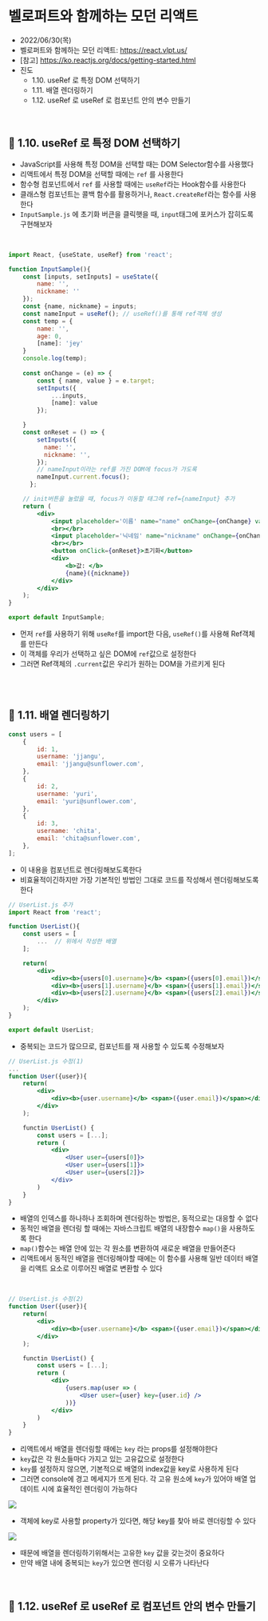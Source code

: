 # 벨로퍼트와 함께하는 모던 리액트
- 2022/06/30(목)
- 벨로퍼트와 함께하는 모던 리액트: https://react.vlpt.us/
- [참고] https://ko.reactjs.org/docs/getting-started.html
- 진도 
    - 1.10. useRef 로 특정 DOM 선택하기
    - 1.11. 배열 렌더링하기
    - 1.12. useRef 로 useRef 로 컴포넌트 안의 변수 만들기

<br>

## 💬 1.10. useRef 로 특정 DOM 선택하기
- JavaScript를 사용해 특정 DOM을 선택할 때는 DOM Selector함수를 사용했다
- 리액트에서 특정 DOM을 선택할 때에는 `ref` 를 사용한다
- 함수형 컴포넌트에서 `ref` 를 사용할 때에는 `useRef`라는 Hook함수를 사용한다
- 클래스형 컴포넌트는 콜백 함수를 활용하거나, `React.createRef`라는 함수를 사용한다
- `InputSample.js` 에 초기화 버큰을 클릭햇을 때, `input`태그에 포커스가 잡히도록 구현해보자

<br>

```jsx
import React, {useState, useRef} from 'react';

function InputSample(){
    const [inputs, setInputs] = useState({
        name: '',
        nickname: ''
    });
    const {name, nickname} = inputs;
    const nameInput = useRef(); // useRef()를 통해 ref객체 생성
    const temp = {
        name: '',
        age: 0,
        [name]: 'jey'
    }
    console.log(temp);
    
    const onChange = (e) => {
        const { name, value } = e.target;
        setInputs({
            ...inputs,
            [name]: value
        });

    }
    const onReset = () => {
        setInputs({
          name: '',
          nickname: '',
        });
        // nameInput이라는 ref를 가진 DOM에 focus가 가도록 
        nameInput.current.focus();
      };

    // init버튼을 눌렀을 때, focus가 이동할 태그에 ref={nameInput} 추가
    return (
        <div>
            <input placeholder='이름' name="name" onChange={onChange} value={name} ref={nameInput}></input>
            <br></br>
            <input placeholder='닉네임' name="nickname" onChange={onChange} value={nickname}></input>
            <br></br>
            <button onClick={onReset}>초기화</button>
            <div>
                <b>값: </b>
                {name}({nickname})
            </div>
        </div>
    );
}

export default InputSample;
```
- 먼저 `ref`를 사용하기 위해 `useRef`를 import한 다음, `useRef()`를 사용해 Ref객체를 만든다
- 이 객체를 우리가 선택하고 싶은 DOM에 `ref`값으로 설정한다
- 그러면 Ref객체의 `.current`값은 우리가 원하는 DOM을 가르키게 된다

<br>
<br>


## 💬 1.11. 배열 렌더링하기

```jsx
const users = [
    {
        id: 1,
        username: 'jjangu',
        email: 'jjangu@sunflower.com',
    },
    {
        id: 2,
        username: 'yuri',
        email: 'yuri@sunflower.com',
    },
    {
        id: 3,
        username: 'chita',
        email: 'chita@sunflower.com',
    },
];
```
- 이 내용을 컴포넌트로 렌더링해보도록한다
- 비효율적이긴하지만 가장 기본적인 방법인 그대로 코드를 작성해서 렌더링해보도록 한다 

```jsx
// UserList.js 추가
import React from 'react';

function UserList(){
    const users = [ 
        ...  // 위에서 작성한 배열
    ];  

    return(
        <div>
            <div><b>{users[0].username}</b> <span>({users[0].email})</span></div>
            <div><b>{users[1].username}</b> <span>({users[1].email})</span></div>
            <div><b>{users[2].username}</b> <span>({users[2].email})</span></div>
        </div>
    );
}

export default UserList;
```
- 중복되는 코드가 많으므로, 컴포넌트를 재 사용할 수 있도록 수정해보자

```jsx
// UserList.js 수정(1)
...
function User({user}){
    return(
        <div>
            <div><b>{user.username}</b> <span>({user.email})</span></div>
        </div>
    );

    functin UserList() {
        const users = [...];
        return (
            <div>
                <User user={users[0]}>
                <User user={users[1]}>
                <User user={users[2]}>
            </div>
        )
    }
}
```
- 배열의 인덱스를 하나하나 조회하며 렌더링하는 방법은, 동적으로는 대응할 수 없다
- 동적인 배열을 렌더링 할 때에는 자바스크립트 배열의 내장함수 `map()`을 사용하도록 한다
- `map()`함수는 배열 안에 있는 각 원소를 변환하여 새로운 배열을 만들어준다
- 리액트에서 동적인 배열을 렌더링해야할 때에는 이 함수를 사용해 일반 데이터 배열을 리액트 요소로 이루어진 배열로 변환할 수 있다

<br>

```jsx
// UserList.js 수정(2)
function User({user}){
    return(
        <div>
            <div><b>{user.username}</b> <span>({user.email})</span></div>
        </div>
    );

    functin UserList() {
        const users = [...];
        return (
            <div>
                {users.map(user => (
                    <User user={user} key={user.id} />
                ))}
            </div>
        )
    }
}
```
- 리액트에서 배열을 렌더링할 때에는 `key` 라는 props를 설정해야한다
- `key`값은 각 원소들마다 가지고 있는 고유값으로 설정한다
- `key`를 설정하지 않으면, 기본적으로 배열의 index값을 key로 사용하게 된다
- 그러면 console에 경고 메세지가 뜨게 된다. 각 고유 원소에 `key`가 있어야 배열 업데이트 시에 효율적인 렌더링이 가능하다
<img src="https://i.imgur.com/3rkaiY1.gif">

<br>

- 객체에 key로 사용할 property가 있다면, 해당 key를 찾아 바로 렌더링할 수 있다 
<img src="https://i.imgur.com/yEUS6Bx.gif">

- 때문에 배열을 렌더링하기위해서는 고유한 `key` 값을 갖는것이 중요하다 
- 만약 배열 내에 중복되는 `key`가 있으면 렌더링 시 오류가 나타난다 

<br>

## 💬 1.12. useRef 로 useRef 로 컴포넌트 안의 변수 만들기


```jsx
```

<br>